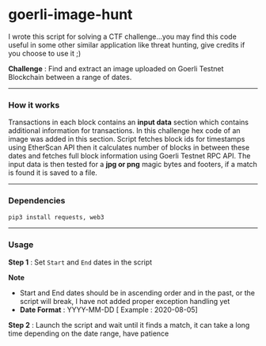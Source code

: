 # goerli-image-hunt

I wrote this script for solving a CTF challenge...you may find this code useful in some other similar application like threat hunting, give credits if you choose to use it ;)

**Challenge** : Find and extract an image uploaded on Goerli Testnet Blockchain between a range of dates.

---

### How it works

Transactions in each block contains an **input data** section which contains additional information for transactions. In this challenge hex code of an image was added in this section.
Script fetches block ids for timestamps using EtherScan API then it calculates number of blocks in between these dates and fetches full block information using Goerli Testnet RPC API.
The input data is then tested for a **jpg or png** magic bytes and footers, if a match is found it is saved to a file.

---

### Dependencies

```bash
pip3 install requests, web3
```

---

### Usage

**Step 1** : Set `Start` and `End` dates in the script

**Note**
* Start and End dates should be in ascending order and in the past, or the script will break, I have not added proper exception handling yet
* **Date Format** : YYYY-MM-DD [ Example : 2020-08-05]

**Step 2** : Launch the script and wait until it finds a match, it can take a long time depending on the date range, have patience


